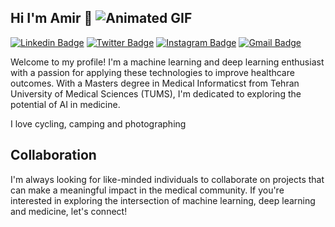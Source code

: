 ## Hi I'm Amir 👋 ![Animated GIF](https://user-images.githubusercontent.com/74038190/212284115-f47cd8ff-2ffb-4b04-b5bf-4d1c14c0247f.gif)

[![Linkedin Badge](https://img.shields.io/badge/-deghatipour-blue?style=flat&logo=Linkedin&logoColor=white&link=https://www.linkedin.com/in/deghatipour/)](https://www.linkedin.com/in/deghatipour/)
[![Twitter Badge](https://img.shields.io/badge/-@deghatipour-1ca0f1?style=flat&labelColor=1ca0f1&logo=twitter&logoColor=white&link=https://twitter.com/deghatipour)](https://twitter.com/deghatipour)
[![Instagram Badge](https://img.shields.io/badge/-@a.deghatipour-purple?style=flat&logo=instagram&logoColor=white&link=https://www.instagram.com/a.deghatipour/)](https://www.instagram.com/a.deghatipour/)
[![Gmail Badge](https://img.shields.io/badge/-a.deghatipour-c14438?style=flat&logo=Gmail&logoColor=white&link=mailto:a.deghatipour@gmail.com)](mailto:a.deghatipour@gmail.com)

Welcome to my profile! I'm a machine learning and deep learning enthusiast with a passion for applying these technologies to improve healthcare outcomes. With a Masters degree in Medical Informaticst from Tehran University of Medical Sciences (TUMS), I'm dedicated to exploring the potential of AI in medicine.

I love cycling, camping and photographing

## Collaboration
I'm always looking for like-minded individuals to collaborate on projects that can make a meaningful impact in the medical community. If you're interested in exploring the intersection of machine learning, deep learning and medicine, let's connect!
